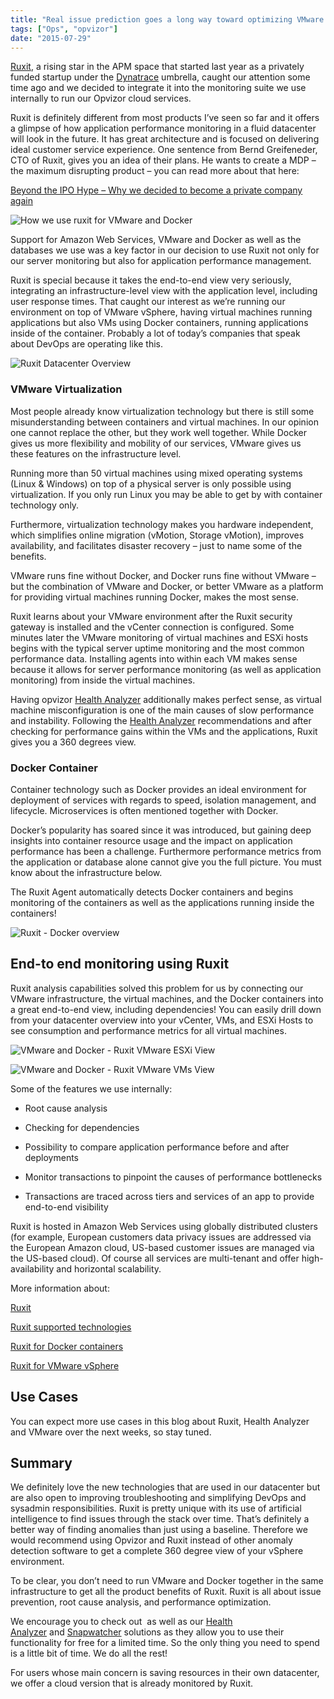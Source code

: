 ```yaml
---
title: "Real issue prediction goes a long way toward optimizing VMware and Docker"
tags: ["Ops", "opvizor"]
date: "2015-07-29"
---
```


[Ruxit](http://www.ruxit.com/), a rising star in the APM space that started last year as a privately funded startup under the [Dynatrace](http://www.dynatrace.com/) umbrella, caught our attention some time ago and we decided to integrate it into the monitoring suite we use internally to run our Opvizor cloud services. 

Ruxit is definitely different from most products I’ve seen so far and it offers a glimpse of how application performance monitoring in a fluid datacenter will look in the future. It has great architecture and is focused on delivering ideal customer service experience. One sentence from Bernd Greifeneder, CTO of Ruxit, gives you an idea of their plans. He wants to create a MDP – the maximum disrupting product – you can read more about that here:

[Beyond the IPO Hype – Why we decided to become a private company again](https://blog.ruxit.com/beyond-ipo-hype-decided-become-private-company/ "Beyond the IPO Hype – Why we decided to become a private company again")

![How we use ruxit for VMware and Docker](/images/blog/wpid-Ruxit.png)

Support for Amazon Web Services, VMware and Docker as well as the databases we use was a key factor in our decision to use Ruxit not only for our server monitoring but also for application performance management.

Ruxit is special because it takes the end-to-end view very seriously, integrating an infrastructure-level view with the application level, including user response times. That caught our interest as we’re running our environment on top of VMware vSphere, having virtual machines running applications but also VMs using Docker containers, running applications inside of the container. Probably a lot of today’s companies that speak about DevOps are operating like this.

![Ruxit Datacenter Overview](/images/blog/wpid-ruxit_overall.png)

### VMware Virtualization

Most people already know virtualization technology but there is still some misunderstanding between containers and virtual machines. In our opinion one cannot replace the other, but they work well together. While Docker gives us more flexibility and mobility of our services, VMware gives us these features on the infrastructure level.

Running more than 50 virtual machines using mixed operating systems (Linux & Windows) on top of a physical server is only possible using virtualization. If you only run Linux you may be able to get by with container technology only.

Furthermore, virtualization technology makes you hardware independent, which simplifies online migration (vMotion, Storage vMotion), improves availability, and facilitates disaster recovery – just to name some of the benefits.

VMware runs fine without Docker, and Docker runs fine without VMware – but the combination of VMware and Docker, or better VMware as a platform for providing virtual machines running Docker, makes the most sense.

Ruxit learns about your VMware environment after the Ruxit security gateway is installed and the vCenter connection is configured. Some minutes later the VMware monitoring of virtual machines and ESXi hosts begins with the typical server uptime monitoring and the most common performance data. Installing agents into within each VM makes sense because it allows for server performance monitoring (as well as application monitoring) from inside the virtual machines.

Having opvizor [Health Analyzer](http://try.opvizor.com/health-analyzer "Health Analyzer") additionally makes perfect sense, as virtual machine misconfiguration is one of the main causes of slow performance and instability. Following the [Health Analyzer](http://try.opvizor.com/health-analyzer "Health Analyzer") recommendations and after checking for performance gains within the VMs and the applications, Ruxit gives you a 360 degrees view.

### Docker Container

Container technology such as Docker provides an ideal environment for deployment of services with regards to speed, isolation management, and lifecycle. Microservices is often mentioned together with Docker.

Docker’s popularity has soared since it was introduced, but gaining deep insights into container resource usage and the impact on application performance has been a challenge. Furthermore performance metrics from the application or database alone cannot give you the full picture. You must know about the infrastructure below.

The Ruxit Agent automatically detects Docker containers and begins monitoring of the containers as well as the applications running inside the containers!

![Ruxit - Docker overview](/images/blog/wpid-ruxit_docker.png)

## End-to end monitoring using Ruxit

Ruxit analysis capabilities solved this problem for us by connecting our VMware infrastructure, the virtual machines, and the Docker containers into a great end-to-end view, including dependencies! You can easily drill down from your datacenter overview into your vCenter, VMs, and ESXi Hosts to see consumption and performance metrics for all virtual machines.

![VMware and Docker - Ruxit VMware ESXi View](/images/blog/wpid-ruxit_host.png)

![VMware and Docker - Ruxit VMware VMs View](/images/blog/wpid-ruxit_vms.png)

Some of the features we use internally:

- Root cause analysis
    
- Checking for dependencies
    
- Possibility to compare application performance before and after deployments
    
- Monitor transactions to pinpoint the causes of performance bottlenecks
    
- Transactions are traced across tiers and services of an app to provide end-to-end visibility
    

Ruxit is hosted in Amazon Web Services using globally distributed clusters (for example, European customers data privacy issues are addressed via the European Amazon cloud, US-based customer issues are managed via the US-based cloud). Of course all services are multi-tenant and offer high-availability and horizontal scalability.

More information about:

[Ruxit](https://ruxit.com/product-tour/)

[Ruxit supported technologies](https://ruxit.com/supported-technologies/#supportedtechnologies)

[Ruxit for Docker containers](https://ruxit.com/docker-monitoring/)

[Ruxit for VMware vSphere](https://ruxit.com/vmware-monitoring/ "Ruxit for VMware vSphere")

## Use Cases

You can expect more use cases in this blog about Ruxit, Health Analyzer and VMware over the next weeks, so stay tuned.

## Summary

We definitely love the new technologies that are used in our datacenter but are also open to improving troubleshooting and simplifying DevOps and sysadmin responsibilities. Ruxit is pretty unique with its use of artificial intelligence to find issues through the stack over time. That’s definitely a better way of finding anomalies than just using a baseline. Therefore we would recommend using Opvizor and Ruxit instead of other anomaly detection software to get a complete 360 degree view of your vSphere environment.

To be clear, you don’t need to run VMware and Docker together in the same infrastructure to get all the product benefits of Ruxit. Ruxit is all about issue prevention, root cause analysis, and performance optimization.

We encourage you to check out  as well as our [Health Analyzer](https://www.opvizor.com/register) and [Snapwatcher](http://www.snapwatcher.com/) solutions as they allow you to use their functionality for free for a limited time. So the only thing you need to spend is a little bit of time. We do all the rest!

For users whose main concern is saving resources in their own datacenter, we offer a cloud version that is already monitored by Ruxit.

